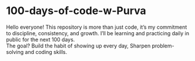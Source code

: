 # 100-days-of-code-w-Purva
Hello everyone! This repository is more than just code, it’s my commitment to discipline, consistency, and growth. 
I’ll be learning and practicing daily in public for the next 100 days.  
The goal?
Build the habit of showing up every day, Sharpen problem-solving and coding skills. 

